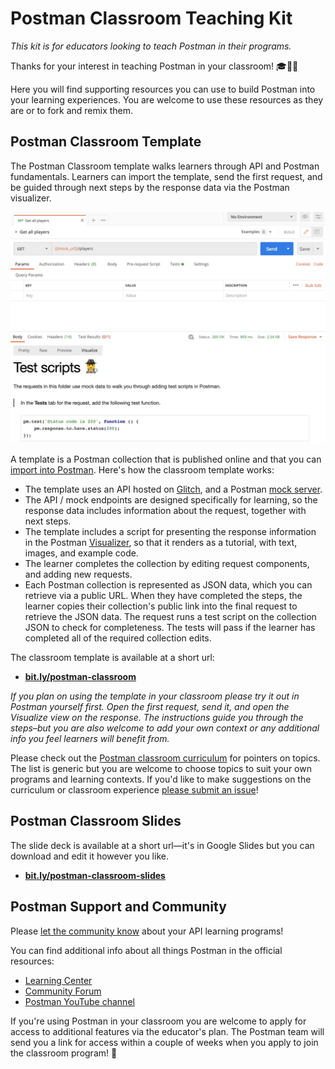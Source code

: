 # Postman Classroom Teaching Kit

_This kit is for educators looking to teach Postman in their programs._

Thanks for your interest in teaching Postman in your classroom! 🎓🎒🚀

Here you will find supporting resources you can use to build Postman into your learning experiences. You are welcome to use these resources as they are or to fork and remix them.

## Postman Classroom Template

The Postman Classroom template walks learners through API and Postman fundamentals. Learners can import the template, send the first request, and be guided through next steps by the response data via the Postman visualizer.

![Visualizer](lesson-visualizer.jpg)

A template is a Postman collection that is published online and that you can [import into Postman](https://learning.postman.com/docs/getting-started/importing-templates/). Here's how the classroom template works:

* The template uses an API hosted on [Glitch](https://glitch.com/), and a Postman [mock server](https://learning.postman.com/docs/designing-and-developing-your-api/mocking-data/setting-up-mock/).
* The API / mock endpoints are designed specifically for learning, so the response data includes information about the request, together with next steps.
* The template includes a script for presenting the response information in the Postman [Visualizer](https://learning.postman.com/docs/sending-requests/visualizer/), so that it renders as a tutorial, with text, images, and example code.
* The learner completes the collection by editing request components, and adding new requests.
* Each Postman collection is represented as JSON data, which you can retrieve via a public URL. When they have completed the steps, the learner copies their collection's public link into the final request to retrieve the JSON data. The request runs a test script on the collection JSON to check for completeness. The tests will pass if the learner has completed all of the required collection edits.

The classroom template is available at a short url:

* [**bit.ly/postman-classroom**](http://bit.ly/postman-classroom)

_If you plan on using the template in your classroom please try it out in Postman yourself first. Open the first request, send it, and open the Visualize view on the response. The instructions guide you through the steps–but you are also welcome to add your own context or any additional info you feel learners will benefit from._

Please check out the [Postman classroom curriculum](student.md) for pointers on topics. The list is generic but you are welcome to choose topics to suit your own programs and learning contexts. If you'd like to make suggestions on the curriculum or classroom experience [please submit an issue](https://github.com/postmanlabs/templates/issues)!

## Postman Classroom Slides

The slide deck is available at a short url—it's in Google Slides but you can download and edit it however you like.

* [**bit.ly/postman-classroom-slides**](http://bit.ly/postman-classroom-slides)

## Postman Support and Community

Please [let the community know](https://community.postman.com/) about your API learning programs!

You can find additional info about all things Postman in the official resources:

* [Learning Center](https://learning.postman.com/)
* [Community Forum](https://community.postman.com/)
* [Postman YouTube channel](https://www.youtube.com/postmanapidevelopment)

If you're using Postman in your classroom you are welcome to apply for access to additional features via the educator's plan. The Postman team will send you a link for access within a couple of weeks when you apply to join the classroom program! 🎉
